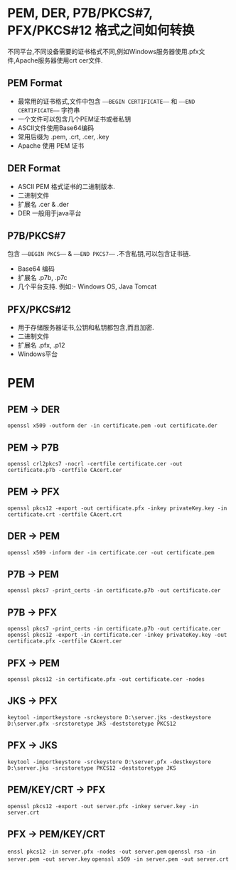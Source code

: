 # PEM, DER, P7B/PKCS#7, PFX/PKCS#12 格式之间如何转换
不同平台,不同设备需要的证书格式不同,例如Windows服务器使用.pfx文件,Apache服务器使用crt cer文件.

## PEM Format
- 最常用的证书格式,文件中包含 `—–BEGIN CERTIFICATE—–` 和 `—–END CERTIFICATE—–` 字符串
- 一个文件可以包含几个PEM证书或者私钥
- ASCII文件使用Base64编码
- 常用后缀为 .pem, .crt, .cer, .key
- Apache 使用 PEM 证书

## DER Format
- ASCII PEM 格式证书的二进制版本.
- 二进制文件
- 扩展名 .cer & .der
- DER 一般用于java平台

## P7B/PKCS#7
包含 `—–BEGIN PKCS—–` & `—–END PKCS7—–` .不含私钥,可以包含证书链.
- Base64 编码
- 扩展名 .p7b, .p7c
- 几个平台支持. 例如:- Windows OS, Java Tomcat

## PFX/PKCS#12
- 用于存储服务器证书,公钥和私钥都包含,而且加密.
- 二进制文件
- 扩展名 .pfx, .p12
- Windows平台

# PEM

## PEM → DER
`openssl x509 -outform der -in certificate.pem -out certificate.der`

## PEM → P7B
`openssl crl2pkcs7 -nocrl -certfile certificate.cer -out certificate.p7b -certfile CAcert.cer`

## PEM → PFX
`openssl pkcs12 -export -out certificate.pfx -inkey privateKey.key -in certificate.crt -certfile CAcert.crt`

## DER → PEM
`openssl x509 -inform der -in certificate.cer -out certificate.pem`

## P7B → PEM
`openssl pkcs7 -print_certs -in certificate.p7b -out certificate.cer`

## P7B → PFX
`openssl pkcs7 -print_certs -in certificate.p7b -out certificate.cer`
`openssl pkcs12 -export -in certificate.cer -inkey privateKey.key -out certificate.pfx -certfile CAcert.cer`

## PFX → PEM
`openssl pkcs12 -in certificate.pfx -out certificate.cer -nodes`

<!-- https://www.jianshu.com/p/15d58b1ada5b -->

## JKS → PFX
`keytool -importkeystore -srckeystore D:\server.jks -destkeystore D:\server.pfx -srcstoretype JKS -deststoretype PKCS12`

## PFX → JKS
`keytool -importkeystore -srckeystore D:\server.pfx -destkeystore D:\server.jks -srcstoretype PKCS12 -deststoretype JKS`

## PEM/KEY/CRT → PFX
`openssl pkcs12 -export -out server.pfx -inkey server.key -in server.crt`

## PFX → PEM/KEY/CRT
`enssl pkcs12 -in server.pfx -nodes -out server.pem`
`openssl rsa -in server.pem -out server.key`
`openssl x509 -in server.pem -out server.crt`

<!-- http://www.ttlsa.com/safe/ssl-certificate-format-and-conversion/ -->